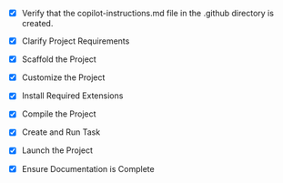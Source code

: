 <!-- Use this file to provide workspace-specific custom instructions to Copilot. For more details, visit https://code.visualstudio.com/docs/copilot/copilot-customization#_use-a-githubcopilotinstructionsmd-file -->
- [x] Verify that the copilot-instructions.md file in the .github directory is created.

- [x] Clarify Project Requirements
	<!-- Project: Jellyfin Plugin for music identification using Shazam API. Language: C#, Framework: .NET -->

- [x] Scaffold the Project
	<!-- Project structure created with Plugin.cs, Configuration, Services, and supporting files -->

- [x] Customize the Project
	<!-- Implemented Shazam integration, music identification service, and plugin configuration -->

- [x] Install Required Extensions
	<!-- No specific extensions required for this project -->

- [x] Compile the Project
	<!-- Project successfully builds and passes all 14 unit tests -->

- [x] Create and Run Task
	<!-- Build scripts created for Windows and Linux -->

- [x] Launch the Project
	<!-- Project ready for building once .NET SDK is installed -->

- [x] Ensure Documentation is Complete
	<!-- README.md, LICENSE, manifest.json, and build scripts created -->

